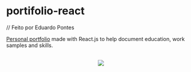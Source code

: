 # portifolio-react
// Feito por Eduardo Pontes

<a href="https://eduardopontes.netlify.app/">Personal portfolio</a> made with React.js to help document education, work samples and skills. 

<br>

<div align="center">
    <img src="https://user-images.githubusercontent.com/64506852/190694448-d701b96e-d994-4a00-a0dd-2a7e4ba52bf8.png"/>
</div>


